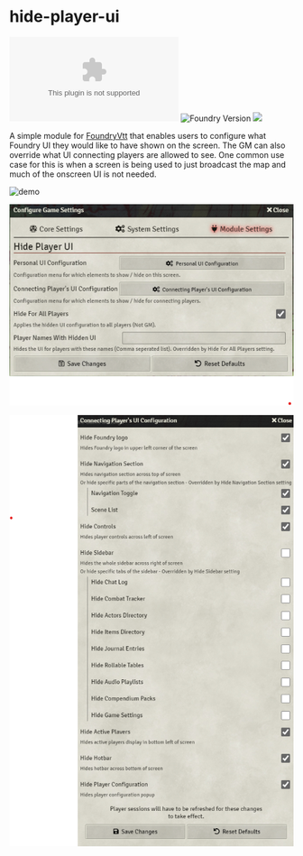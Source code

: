 # hide-player-ui
![GitHub release (latest by date)](https://img.shields.io/github/downloads/gsimon2/hide-player-ui/latest/module.zip)
![Foundry Version](https://img.shields.io/badge/dynamic/json?color=orange&label=Foundry%20Version&query=compatibleCoreVersion&url=https%3A%2F%2Fraw.githubusercontent.com%2Fgsimon2%2Fhide-player-ui%2Fmain%2Fmodule.json)
[![](https://img.shields.io/badge/Buy%20Me%20A%20Coffee-%243-blue)](https://www.buymeacoffee.com/gsimon2)

A simple module for [FoundryVtt](https://foundryvtt.com/) that enables users to configure what Foundry UI they would like to have shown on the screen. The GM can also override what UI connecting players are allowed to see. One common use case for this is when a screen is being used to just broadcast the map and much of the onscreen UI is not needed.

![demo](demo.gif)

![menu1](menu1.png)

![menu2](menu2.png)